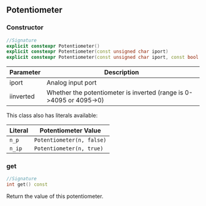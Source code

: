 ## Potentiometer

### Constructor

```c++
//Signature
explicit constexpr Potentiometer()
explicit constexpr Potentiometer(const unsigned char iport)
explicit constexpr Potentiometer(const unsigned char iport, const bool iinverted)
```

Parameter | Description
----------|------------
iport | Analog input port
iinverted | Whether the potentiometer is inverted (range is 0->4095 or 4095->0)

This class also has literals available:

Literal | Potentiometer Value
--------|--------------------
`n_p` | `Potentiometer(n, false)`
`n_ip` | `Potentiometer(n, true)`

### get

```c++
//Signature
int get() const
```

Return the value of this potentiometer.
